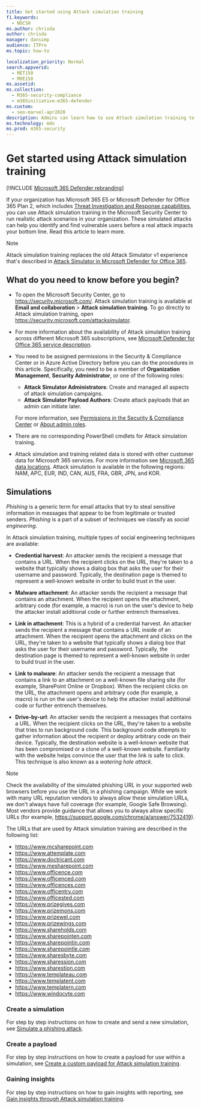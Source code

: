 ```yaml
---
title: Get started using Attack simulation training
f1.keywords: 
  - NOCSH
ms.author: chrisda
author: chrisda
manager: dansimp
audience: ITPro
ms.topic: how-to

localization_priority: Normal
search.appverid: 
  - MET150
  - MOE150
ms.assetid:
ms.collection: 
  - M365-security-compliance
  - m365initiative-m365-defender
ms.custom: 
  - seo-marvel-apr2020
description: Admins can learn how to use Attack simulation training to run simulated phishing and password attacks in their Microsoft 365 E5 or Microsoft Defender for Office 365 Plan 2 organizations.
ms.technology: mdo
ms.prod: m365-security
---
```


# Get started using Attack simulation training

[!INCLUDE [Microsoft 365 Defender rebranding](../includes/microsoft-defender-for-office.md)]

If your organization has Microsoft 365 E5 or Microsoft Defender for Office 365 Plan 2, which includes [Threat Investigation and Response capabilities](office-365-ti.md), you can use Attack simulation training in the Microsoft Security Center to run realistic attack scenarios in your organization. These simulated attacks can help you identify and find vulnerable users before a real attack impacts your bottom line. Read this article to learn more.

> [!NOTE]
> Attack simulation training replaces the old Attack Simulator v1 experience that's described in [Attack Simulator in Microsoft Defender for Office 365](attack-simulator.md).

## What do you need to know before you begin?

- To open the Microsoft Security Center, go to <https://security.microsoft.com/>. Attack simulation training is available at **Email and collaboration** \> **Attack simulation training**. To go directly to Attack simulation training, open <https://security.microsoft.com/attacksimulator>.

- For more information about the availability of Attack simulation training across different Microsoft 365 subscriptions, see [Microsoft Defender for Office 365 service description](https://docs.microsoft.com/office365/servicedescriptions/office-365-advanced-threat-protection-service-description).

- You need to be assigned permissions in the Security & Compliance Center or in Azure Active Directory before you can do the procedures in this article. Specifically, you need to be a member of **Organization Management**, **Security Administrator**, or one of the following roles:
  - **Attack Simulator Administrators**: Create and managed all aspects of attack simulation campaigns.
  - **Attack Simulator Payload Authors**: Create attack payloads that an admin can initiate later.

  For more information, see [Permissions in the Security & Compliance Center](permissions-in-the-security-and-compliance-center.md) or [About admin roles](../../admin/add-users/about-admin-roles.md).

- There are no corresponding PowerShell cmdlets for Attack simulation training.

- Attack simulation and training related data is stored with other customer data for Microsoft 365 services. For more information see [Microsoft 365 data locations](/microsoft-365/enterprise/o365-data-locations). Attack simulation is available in the following regions: NAM, APC, EUR, IND, CAN, AUS, FRA, GBR, JPN, and KOR.

## Simulations

*Phishing* is a generic term for email attacks that try to steal sensitive information in messages that appear to be from legitimate or trusted senders. *Phishing* is a part of a subset of techniques we classify as _social engineering_.

In Attack simulation training, multiple types of social engineering techniques are available:

- **Credential harvest**: An attacker sends the recipient a message that contains a URL. When the recipient clicks on the URL, they're taken to a website that typically shows a dialog box that asks the user for their username and password. Typically, the destination page is themed to represent a well-known website in order to build trust in the user.

- **Malware attachment**: An attacker sends the recipient a message that contains an attachment. When the recipient opens the attachment, arbitrary code (for example, a macro) is run on the user's device to help the attacker install additional code or further entrench themselves.

- **Link in attachment**: This is a hybrid of a credential harvest. An attacker sends the recipient a message that contains a URL inside of an attachment. When the recipient opens the attachment and clicks on the URL, they're taken to a website that typically shows a dialog box that asks the user for their username and password. Typically, the destination page is themed to represent a well-known website in order to build trust in the user.

- **Link to malware**: An attacker sends the recipient a message that contains a link to an attachment on a well-known file sharing site (for example, SharePoint Online or Dropbox). When the recipient clicks on the URL, the attachment opens and arbitrary code (for example, a macro) is run on the user's device to help the attacker install additional code or further entrench themselves.

- **Drive-by-url**: An attacker sends the recipient a messages that contains a URL. When the recipient clicks on the URL, they're taken to a website that tries to run background code. This background code attempts to gather information about the recipient or deploy arbitrary code on their device. Typically, the destination website is a well-known website that has been compromised or a clone of a well-known website. Familiarity with the website helps convince the user that the link is safe to click. This technique is also known as a _watering hole attack_.

> [!NOTE]
> Check the availability of the simulated phishing URL in your supported web browsers before you use the URL in a phishing campaign. While we work with many URL reputation vendors to always allow these simulation URLs, we don't always have full coverage (for example, Google Safe Browsing). Most vendors provide guidance that allows you to always allow specific URLs (for example, <https://support.google.com/chrome/a/answer/7532419>).

The URLs that are used by Attack simulation training are described in the following list:

- <https://www.mcsharepoint.com>
- <https://www.attemplate.com>
- <https://www.doctricant.com>
- <https://www.mesharepoint.com>
- <https://www.officence.com>
- <https://www.officenced.com>
- <https://www.officences.com>
- <https://www.officentry.com>
- <https://www.officested.com>
- <https://www.prizegives.com>
- <https://www.prizemons.com>
- <https://www.prizewel.com>
- <https://www.prizewings.com>
- <https://www.shareholds.com>
- <https://www.sharepointen.com>
- <https://www.sharepointin.com>
- <https://www.sharepointle.com>
- <https://www.sharesbyte.com>
- <https://www.sharession.com>
- <https://www.sharestion.com>
- <https://www.templateau.com>
- <https://www.templatent.com>
- <https://www.templatern.com>
- <https://www.windocyte.com>

### Create a simulation

For step by step instructions on how to create and send a new simulation, see [Simulate a phishing attack](attack-simulation-training.md).

### Create a payload

For step by step instructions on how to create a payload for use within a simulation, see [Create a custom payload for Attack simulation training](attack-simulation-training-payloads.md).

### Gaining insights

For step by step instructions on how to gain insights with reporting, see [Gain insights through Attack simulation training](attack-simulation-training-insights.md).

